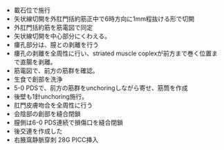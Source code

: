 * 載石位で施行
* 矢状線切開を外肛門括約筋正中で6時方向に1mm程抜ける形で切開
* 外肛門括約筋を筋電図で同定
* 矢状線切開を中心部分にくわえる。
* 瘻孔部分は、膣との剥離を行う
* 瘻孔の剥離を全周性に行い、striated muscle coplexが前方まで巻く位置まで直腸を剥離。
* 筋電図で、前方の筋群を確認。
* 生食で創部を洗浄
* 5-0 PDSで、前方の筋群をunchoringしながら寄せ、筋筒を作成
* 後壁も1針unchoring施行。
* 肛門皮膚吻合を全周性に行う
* 会陰部の創部を縫合閉鎖
* 膣側は6-0 PDS連続で損傷口を縫合閉鎖
* 後交連を作成した
* 右腋窩静脈穿刺  28G PICC挿入
